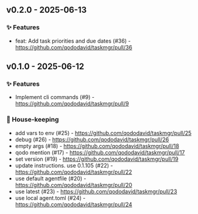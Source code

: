 ## v0.2.0 - 2025-06-13

### ✨ Features
* feat: Add task priorities and due dates (#36) - https://github.com/qododavid/taskmgr/pull/36

## v0.1.0 - 2025-06-12

### ✨ Features
* Implement cli commands (#9) - https://github.com/qododavid/taskmgr/pull/9

### 🧹 House-keeping
* add vars to env (#25) - https://github.com/qododavid/taskmgr/pull/25
* debug (#26) - https://github.com/qododavid/taskmgr/pull/26
* empty args (#18) - https://github.com/qododavid/taskmgr/pull/18
* qodo mention (#17) - https://github.com/qododavid/taskmgr/pull/17
* set version (#19) - https://github.com/qododavid/taskmgr/pull/19
* update instructions. use 0.1.105 (#22) - https://github.com/qododavid/taskmgr/pull/22
* use default agentfile (#20) - https://github.com/qododavid/taskmgr/pull/20
* use latest (#23) - https://github.com/qododavid/taskmgr/pull/23
* use local agent.toml (#24) - https://github.com/qododavid/taskmgr/pull/24
